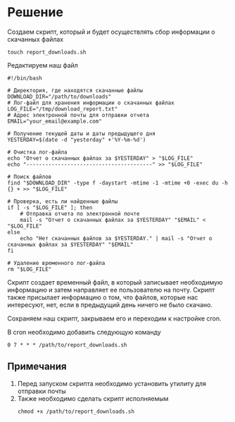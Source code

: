 # Решение
Создаем скрипт, который и будет осуществлять сбор информации о скачанных файлах
```
touch report_downloads.sh
```
Редактируем наш файл
```
#!/bin/bash

# Директория, где находятся скачанные файлы
DOWNLOAD_DIR="/path/to/downloads"
# Лог-файл для хранения информации о скачанных файлах
LOG_FILE="/tmp/download_report.txt"
# Адрес электронной почты для отправки отчета
EMAIL="your_email@example.com"

# Получение текущей даты и даты предыдущего дня
YESTERDAY=$(date -d "yesterday" +'%Y-%m-%d')

# Очистка лог-файла
echo "Отчет о скачанных файлах за $YESTERDAY" > "$LOG_FILE"
echo "----------------------------------------" >> "$LOG_FILE"

# Поиск файлов
find "$DOWNLOAD_DIR" -type f -daystart -mtime -1 -mtime +0 -exec du -h {} + >> "$LOG_FILE"

# Проверка, есть ли найденные файлы
if [ -s "$LOG_FILE" ]; then
    # Отправка отчета по электронной почте
    mail -s "Отчет о скачанных файлах за $YESTERDAY" "$EMAIL" < "$LOG_FILE"
else
    echo "Нет скачанных файлов за $YESTERDAY." | mail -s "Отчет о скачанных файлах за $YESTERDAY" "$EMAIL"
fi

# Удаление временного лог-файла
rm "$LOG_FILE"
```
Скрипт создает временный файл, в который записывает необходимую информацию и затем направляет ее пользователю на почту. Скрипт также присылает информацию о том, что файлов, которые нас интересуют, нет, если в предыдущий день ничего не было скачано.

Сохраняем наш скрипт, закрываем его и переходим к настройке cron.

В cron необходимо добавить следующую команду
```
0 7 * * * /path/to/report_downloads.sh
```
## Примечания
1. Перед запуском скрипта необходимо установить утилиту для отправки почты
2. Также необходимо сделать скрипт исполняемым
   ```
   chmod +x /path/to/report_downloads.sh
   ```
   
